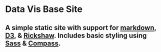 # Data Vis Base Site
## A simple static site with support for [markdown](https://github.com/coreyti/showdown), [D3](http://d3js.org/), & [Rickshaw](http://code.shutterstock.com/rickshaw/). Includes basic styling using [Sass](http://sass-lang.com/) & [Compass](http://compass-style.org/).